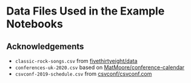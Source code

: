# Data Files Used in the Example Notebooks

## Acknowledgements

* `classic-rock-songs.csv` from [fivethirtyeight/data](https://github.com/fivethirtyeight/data)
* `conferences-uk-2020.csv` based on [MatMoore/conference-calendar](https://github.com/MatMoore/conference-calendar/blob/master/data/2020.csv)
* `csvconf-2019-schedule.csv` from [csvconf/csvconf.com](https://raw.githubusercontent.com/csvconf/csvconf.com/gh-pages/_data/2019_schedule.csv)
